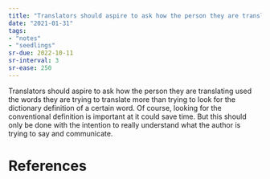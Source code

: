 ```yaml
---
title: "Translators should aspire to ask how the person they are translating used the words"
date: "2021-01-31"
tags:
- "notes"
- "seedlings"
sr-due: 2022-10-11
sr-interval: 3
sr-ease: 250
---
```


Translators should aspire to ask how the person they are translating used the words they are trying to translate more than trying to look for the dictionary definition of a certain word. Of course, looking for the conventional definition is important at it could save time. But this should only be done with the intention to really understand what the author is trying to say and communicate.

# References